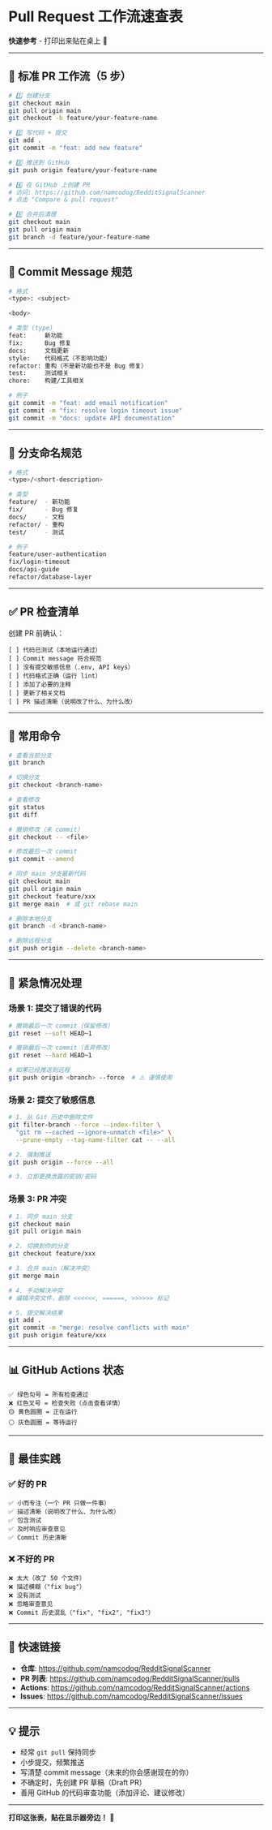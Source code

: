 # Pull Request 工作流速查表

**快速参考** - 打印出来贴在桌上 📌

---

## 🚀 标准 PR 工作流（5 步）

```bash
# 1️⃣ 创建分支
git checkout main
git pull origin main
git checkout -b feature/your-feature-name

# 2️⃣ 写代码 + 提交
git add .
git commit -m "feat: add new feature"

# 3️⃣ 推送到 GitHub
git push origin feature/your-feature-name

# 4️⃣ 在 GitHub 上创建 PR
# 访问: https://github.com/namcodog/RedditSignalScanner
# 点击 "Compare & pull request"

# 5️⃣ 合并后清理
git checkout main
git pull origin main
git branch -d feature/your-feature-name
```

---

## 📝 Commit Message 规范

```bash
# 格式
<type>: <subject>

<body>

# 类型 (type)
feat:     新功能
fix:      Bug 修复
docs:     文档更新
style:    代码格式（不影响功能）
refactor: 重构（不是新功能也不是 Bug 修复）
test:     测试相关
chore:    构建/工具相关

# 例子
git commit -m "feat: add email notification"
git commit -m "fix: resolve login timeout issue"
git commit -m "docs: update API documentation"
```

---

## 🌿 分支命名规范

```bash
# 格式
<type>/<short-description>

# 类型
feature/  - 新功能
fix/      - Bug 修复
docs/     - 文档
refactor/ - 重构
test/     - 测试

# 例子
feature/user-authentication
fix/login-timeout
docs/api-guide
refactor/database-layer
```

---

## ✅ PR 检查清单

创建 PR 前确认：

```
[ ] 代码已测试（本地运行通过）
[ ] Commit message 符合规范
[ ] 没有提交敏感信息（.env, API keys）
[ ] 代码格式正确（运行 lint）
[ ] 添加了必要的注释
[ ] 更新了相关文档
[ ] PR 描述清晰（说明改了什么、为什么改）
```

---

## 🔧 常用命令

```bash
# 查看当前分支
git branch

# 切换分支
git checkout <branch-name>

# 查看修改
git status
git diff

# 撤销修改（未 commit）
git checkout -- <file>

# 修改最后一次 commit
git commit --amend

# 同步 main 分支最新代码
git checkout main
git pull origin main
git checkout feature/xxx
git merge main  # 或 git rebase main

# 删除本地分支
git branch -d <branch-name>

# 删除远程分支
git push origin --delete <branch-name>
```

---

## 🚨 紧急情况处理

### 场景 1: 提交了错误的代码

```bash
# 撤销最后一次 commit（保留修改）
git reset --soft HEAD~1

# 撤销最后一次 commit（丢弃修改）
git reset --hard HEAD~1

# 如果已经推送到远程
git push origin <branch> --force  # ⚠️ 谨慎使用
```

### 场景 2: 提交了敏感信息

```bash
# 1. 从 Git 历史中删除文件
git filter-branch --force --index-filter \
  "git rm --cached --ignore-unmatch <file>" \
  --prune-empty --tag-name-filter cat -- --all

# 2. 强制推送
git push origin --force --all

# 3. 立即更换泄露的密钥/密码
```

### 场景 3: PR 冲突

```bash
# 1. 同步 main 分支
git checkout main
git pull origin main

# 2. 切换到你的分支
git checkout feature/xxx

# 3. 合并 main（解决冲突）
git merge main

# 4. 手动解决冲突
# 编辑冲突文件，删除 <<<<<<, ======, >>>>>> 标记

# 5. 提交解决结果
git add .
git commit -m "merge: resolve conflicts with main"
git push origin feature/xxx
```

---

## 📊 GitHub Actions 状态

```
✅ 绿色勾号 = 所有检查通过
❌ 红色叉号 = 检查失败（点击查看详情）
🟡 黄色圆圈 = 正在运行
⚪ 灰色圆圈 = 等待运行
```

---

## 🎯 最佳实践

### ✅ 好的 PR

```
✅ 小而专注（一个 PR 只做一件事）
✅ 描述清晰（说明改了什么、为什么改）
✅ 包含测试
✅ 及时响应审查意见
✅ Commit 历史清晰
```

### ❌ 不好的 PR

```
❌ 太大（改了 50 个文件）
❌ 描述模糊（"fix bug"）
❌ 没有测试
❌ 忽略审查意见
❌ Commit 历史混乱（"fix", "fix2", "fix3"）
```

---

## 🔗 快速链接

- **仓库**: https://github.com/namcodog/RedditSignalScanner
- **PR 列表**: https://github.com/namcodog/RedditSignalScanner/pulls
- **Actions**: https://github.com/namcodog/RedditSignalScanner/actions
- **Issues**: https://github.com/namcodog/RedditSignalScanner/issues

---

## 💡 提示

- 经常 `git pull` 保持同步
- 小步提交，频繁推送
- 写清楚 commit message（未来的你会感谢现在的你）
- 不确定时，先创建 PR 草稿（Draft PR）
- 善用 GitHub 的代码审查功能（添加评论、建议修改）

---

**打印这张表，贴在显示器旁边！** 📌

